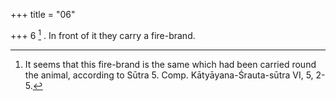 +++
title = "06"

+++
6 [^2] . In front of it they carry a fire-brand.


[^2]:  It seems that this fire-brand is the same which had been carried round the animal, according to Sūtra 5. Comp. Kātyāyana-Śrauta-sūtra VI, 5, 2-5.
